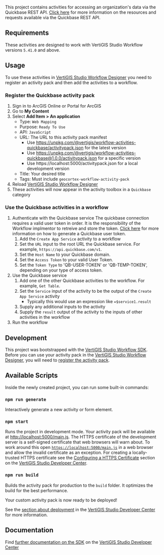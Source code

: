 This project contains activities for accessing an organization's data via the Quickbase REST API. [Click here](https://developer.quickbase.com/) for more information on the resources and requests available via the Quickbase REST API.

## Requirements

These activities are designed to work with VertiGIS Studio Workflow versions `5.41.0` and above.

## Usage
To use these activities in [VertiGIS Studio Workflow Designer](https://apps.vertigisstudio.com/workflow/designer/) you need to register an activity pack and then add the activities to a workflow.

### Register the Quickbase activity pack

1. Sign in to ArcGIS Online or Portal for ArcGIS
1. Go to **My Content**
1. Select **Add Item > An application**
    - Type: `Web Mapping`
    - Purpose: `Ready To Use`
    - API: `JavaScript`
    - URL: The URL to this activity pack manifest
        - Use https://unpkg.com/@vertigis/workflow-activities-quickbase/activitypack.json for the latest version
        - Use https://unpkg.com/@vertigis/workflow-activities-quickbase@1.0.0/activitypack.json for a specific version
        - Use https://localhost:5000/activitypack.json for a local development version
    - Title: Your desired title
    - Tags: Must include `geocortex-workflow-activity-pack`
1. Reload [VertiGIS Studio Workflow Designer](https://apps.vertigisstudio.com/workflow/designer/)
1. These activities will now appear in the activity toolbox in a `Quickbase` category

### Use the Quickbase activities in a workflow

1. Authenticate with the Quickbase service
The quickbase connection requires a valid user token in order.  It is the responsibility of the Workflow implmentor to retreive and store the token.  [Click here](https://developer.quickbase.com/auth) for more information on how to generate a Quickbase user token.
    1. Add the `Create App Service` activity to a workflow
    1. Set the `URL` input to the root URL the Quickbase service. For example, `https://api.quickbase.com/v1`.
    1. Set the `Host Name` to your Quickbase domain.
    1. Set the `Access Token` to your valid User Token.
    1. Set the `Token Type` to 'QB-USER-TOKEN' or 'QB-TEMP-TOKEN', depending on your type of access token.
1. Use the Quickbase service
    1. Add one of the other Quickbase activities to the workflow. For example, `Get Table`.
    1. Set the `Service` input of the activity to be the output of the `Create App Service` activity
        - Typically this would use an expression like `=$service1.result`
    1. Supply any additional inputs to the activity
    1. Supply the `result` output of the activity to the inputs of other activities in the workflow
1. Run the workflow

## Development

This project was bootstrapped with the [VertiGIS Studio Workflow SDK](https://github.com/vertigis/vertigis-workflow-sdk). Before you can use your activity pack in the [VertiGIS Studio Workflow Designer](https://apps.vertigisstudio.com/workflow/designer/), you will need to [register the activity pack](https://developers.vertigisstudio.com/docs/workflow/sdk-web-overview#register-the-activity-pack).

## Available Scripts

Inside the newly created project, you can run some built-in commands:

### `npm run generate`

Interactively generate a new activity or form element.

### `npm start`

Runs the project in development mode. Your activity pack will be available at [http://localhost:5000/main.js](http://localhost:5000/main.js). The HTTPS certificate of the development server is a self-signed certificate that web browsers will warn about. To work around this open [`https://localhost:5000/main.js`](https://localhost:5000/main.js) in a web browser and allow the invalid certificate as an exception. For creating a locally-trusted HTTPS certificate see the [Configuring a HTTPS Certificate](https://developers.vertigisstudio.com/docs/workflow/sdk-web-overview/#configuring-a-https-certificate) section on the [VertiGIS Studio Developer Center](https://developers.vertigisstudio.com/docs/workflow/overview/).

### `npm run build`

Builds the activity pack for production to the `build` folder. It optimizes the build for the best performance.

Your custom activity pack is now ready to be deployed!

See the [section about deployment](https://developers.vertigisstudio.com/docs/workflow/sdk-web-overview/#deployment) in the [VertiGIS Studio Developer Center](https://developers.vertigisstudio.com/docs/workflow/overview/) for more information.

## Documentation

Find [further documentation on the SDK](https://developers.vertigisstudio.com/docs/workflow/sdk-web-overview/) on the [VertiGIS Studio Developer Center](https://developers.vertigisstudio.com/docs/workflow/overview/)
